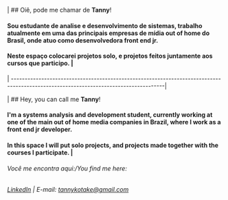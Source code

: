 | ## Oiê, pode me chamar de **Tanny**!

#### Sou estudante de analise e desenvolvimento de sistemas, trabalho atualmente em uma das principais empresas de mídia out of home do Brasil, onde atuo como desenvolvedora front end jr.

#### Neste espaço colocarei projetos solo, e projetos feitos juntamente aos cursos que participo. |

| -------------------------------------------------------------------------------------------------------------------------------------| 

| ## Hey, you can call me **Tanny**!

#### I'm a systems analysis and development student, currently working at one of the main out of home media companies in Brazil, where I work as a front end jr developer.

#### In this space I will put solo projects, and projects made together with the courses I participate. |

###### Você me encontra aqui:/You find me here:
###### [LinkedIn](https://www.linkedin.com/in/nataellytanny/) | E-mail: <tannykotake@gmail.com>


